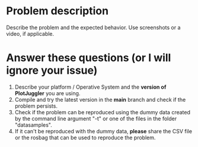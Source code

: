 # Problem description

Describe the problem and the expected behavior. Use screenshots or a video, if applicable.

# Answer these questions (or I will ignore your issue)

1. Describe your platform / Operative System and the **version of PlotJuggler** you are using.
2. Compile and try the latest version in the **main** branch and check if the problem persists.
3. Check if the problem can be reproduced using the dummy data created by the command line argument "-t" or one of the files in the folder "datasamples".
4. If it can't be reproduced with the dummy data, __please__ share the CSV file or the rosbag that can be used to reproduce the problem.
